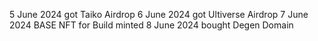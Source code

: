 5 June 2024 got Taiko Airdrop
6 June 2024 got Ultiverse Airdrop
7 June 2024 BASE NFT for Build minted
8 June 2024 bought Degen Domain 
